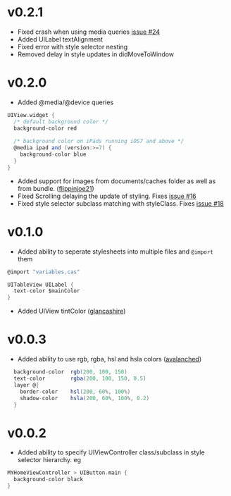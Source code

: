 v0.2.1
======

* Fixed crash when using media queries [issue #24](https://github.com/cloudkite/Classy/issues/24)
* Added UILabel textAlignment
* Fixed error with style selector nesting
* Removed delay in style updates in didMoveToWindow

v0.2.0
======

* Added @media/@device queries

```Scala
UIView.widget {
  /* default background color */
  background-color red
  
  /* background color on iPads running iOS7 and above */
  @media ipad and (version:>=7) {
    background-color blue
  }
}
```

* Added support for images from documents/caches folder as well as from bundle. ([flippinjoe21](https://github.com/flippinjoe21))
* Fixed Scrolling delaying the update of styling. Fixes [issue #16](https://github.com/cloudkite/Classy/issues/16)
* Fixed style selector subclass matching with styleClass. Fixes [issue #18](https://github.com/cloudkite/Classy/issues/18)

v0.1.0
=======

* Added ability to seperate stylesheets into multiple files and `@import` them

```scala
@import "variables.cas"

UITableView UILabel {
  text-color $mainColor
}
```

* Added UIView tintColor ([glancashire](https://github.com/glancashire))


v0.0.3
=======

* Added ability to use rgb, rgba, hsl and hsla colors ([avalanched](https://github.com/avalanched))

```scala
  background-color  rgb(200, 100, 150)
  text-color        rgba(200, 100, 150, 0.5)
  layer @{
    border-color    hsl(200, 60%, 100%)
    shadow-color    hsla(200, 60%, 100%, 0.2)
  }
```

v0.0.2
=======

* Added ability to specify UIViewController class/subclass in style selector hierarchy. eg

```scala
MYHomeViewController > UIButton.main { 
  background-color black
}
```
